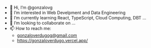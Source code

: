 - 👋 Hi, I’m @gonzalovg
- 👀 I’m interested in Web Develpment and Data Engineering
- 🌱 I’m currently learning React, TypeScript, Cloud Computing, DBT ...
- 💞️ I’m looking to collaborate on ...
- 📫 How to reach me:
    - gonzaloverdugog@gmail.com
    - https://gonzaloverdugo.vercel.app/   

<!---
gonzalovg/gonzalovg is a ✨ special ✨ repository because its `README.md` (this file) appears on your GitHub profile.
You can click the Preview link to take a look at your changes.
--->
